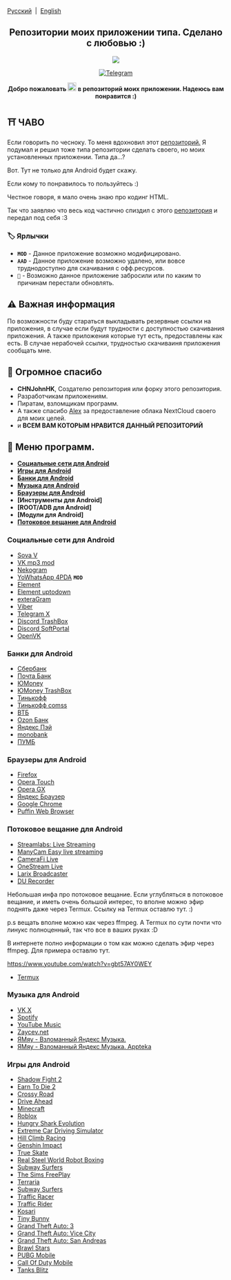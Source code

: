 <div align="left">
<a href="/README.md">Русский</a> &nbsp;|&nbsp;
<a href="/README_EN.md">English</a> 
</div>

<h2 align="center">Репозитории моих приложении типа. Сделано с любовью :)</h2>
<p align="center">
  <img src="https://i.ibb.co/Jvw1R0D/anm8094.jpg">
</p>
<p align="center">
  <a href="https://t.me/colaytbio">
    <img src="https://img.shields.io/badge/dynamic/json?style=for-the-badge&colorA=DAE9FC&colorB=056DE8&label=about me TG&logo=telegram&query=%24.data.totalSubs&url=https%3A%2F%2Fapi.spencerwoo.com%2Fsubstats%2F%3Fsource%3Dtelegram%26queryKey%3Dcolaytbio" alt="Telegram">
  </a>
<p align="center"><b>Добро пожаловать  <img src="https://raw.githubusercontent.com/Tarikul-Islam-Anik/Animated-Fluent-Emojis/master/Emojis/Travel%20and%20places/Glowing%20Star.png" alt="Glowing Star" width="20" height="20"/>  в репозиторий моих приложении. Надеюсь вам понравится :)</b></p>

## ⛩️ ЧАВО
Если говорить по чесноку. То меня вдохновил этот [репозиторий.](https://github.com/CHNJohnHK/Material-You-App-Repository) Я подумал и решил тоже типа репозитории сделать своего, но моих установленных приложении. Типа да...? 

Вот. Тут не только для Android будет скажу.

Если кому то понравилось то пользуйтесь :)

Честное говоря, я мало очень знаю про кодинг HTML. 

Так что заявляю что весь код частично спиздил с этого [репозитория](https://github.com/CHNJohnHK/Material-You-App-Repository) и передал под себя :3

### 🏷️ Ярлычки

- **`MOD`** - Данное приложение возможно модифицировано.
- **`AAD`** - Данное приложение возможно удалено, или вовсе труднодоступно для скачивания с офф.ресурсов.
- **`👻`** - Возможно данное приложение забросили или по каким то причинам перестали обновлять.

## ⚠️ Важная информация
По возможности буду стараться выкладывать резервные ссылки на приложения, в случае если будут трудности с доступностью скачивания приложения. А также приложения которые тут есть, предоставлены как есть.
В случае нерабочей ссылки, трудностью скачиваиня приложения сообщать мне.

## 💖 Огромное спасибо
- **CHNJohnHK**, Создателю репозитория или форку этого репозитория.
- Разработчикам приложениям.
- Пиратам, взломщикам программ.
- А также спасибо [Alex](https://t.me/dw24th) за предоставление облака NextCloud своего для моих целей. 
- и **ВСЕМ ВАМ КОТОРЫМ НРАВИТСЯ ДАННЫЙ РЕПОЗИТОРИЙ**

## 📜 Меню программ.

- **[Социальные сети для Android](#%D1%81%D0%BE%D1%86%D0%B8%D0%B0%D0%BB%D1%8C%D0%BD%D1%8B%D0%B5-%D1%81%D0%B5%D1%82%D0%B8-%D0%B4%D0%BB%D1%8F-android)**
- **[Игры для Android](#%D0%B8%D0%B3%D1%80%D1%8B-%D0%B4%D0%BB%D1%8F-android)**
- **[Банки для Android](#%D0%B1%D0%B0%D0%BD%D0%BA%D0%B8-%D0%B4%D0%BB%D1%8F-android)**
- **[Музыка для Android](#%D0%BC%D1%83%D0%B7%D1%8B%D0%BA%D0%B0-%D0%B4%D0%BB%D1%8F-android)**
- **[Браузеры для Android](#%D0%B1%D1%80%D0%B0%D1%83%D0%B7%D0%B5%D1%80%D1%8B-%D0%B4%D0%BB%D1%8F-android)**
- **[Инструменты для Android]**
- **[ROOT/ADB для Android]**
- **[Модули для Android]**
- **[Потоковое вещание для Android](#%D0%BF%D0%BE%D1%82%D0%BE%D0%BA%D0%BE%D0%B2%D0%BE%D0%B5-%D0%B2%D0%B5%D1%89%D0%B0%D0%BD%D0%B8%D0%B5-%D0%B4%D0%BB%D1%8F-android)**

### Социальные сети для Android
- [Sova V](https://t.me/sovaV)
- [VK mp3 mod](https://github.com/egormetlitsky/vkmp3mod-builds/releases)
- [Nekogram](https://nekogram.app/)
- [YoWhatsApp 4PDA](https://4pda.to/forum/index.php?showtopic=186375&st=36240#entry94009972) **`MOD`**
- [Element](https://element.io/)
- [Element uptodown](https://element.ru.uptodown.com/android)
- [exteraGram](https://exteragram.app/)
- [Viber](https://www.viber.com/)
- [Telegram X](https://trashbox.ru/link/telegram-x-android?ysclid=lvny46r6ca322875406)
- [Discord TrashBox](https://trashbox.ru/link/discord-android?ysclid=lvny7h3b7t500013104)
- [Discord SoftPortal](https://www.softportal.com/software-44153-discord.html?ysclid=lvny8yh3gp614333423)
- [OpenVK](https://f-droid.org/packages/uk.openvk.android.legacy/)

### Банки для Android
- [Сбербанк](https://apps.sber.ru/apps/sberbank-online/)
- [Почта Банк](https://pochta-bank.softonic.ru/android)
- [ЮMoney](https://promo.yoomoney.ru/app)
- [ЮMoney TrashBox](https://trashbox.ru/link/yoomoney-android)
- [Тинькофф](https://www.tinkoff.ru/apps/)
- [Тинькофф comss](https://www.comss.ru/page.php?id=10438)
- [ВТБ](https://www.vtb.ru/personal/online-servisy/vtb-online-android/)
- [Ozon Банк](https://trashbox.ru/topics/168347/ozon-bank-17.15.0)
- [Яндекс Пэй](https://trashbox.ru/link/yandex-pay-android)
- [monobank](https://monobank.ru.uptodown.com/android)
- [ПУМБ](https://pumb-online.softonic.ru/android)

### Браузеры для Android
- [Firefox](https://trashbox.ru/link/firefox-android)
- [Opera Touch](https://www.opera.com/ru/mobile/touch)
- [Opera GX](https://www.opera.com/ru/gx)
- [Яндекс Браузер](https://trashbox.ru/link/yandex-browser-android)
- [Google Chrome](https://trashbox.ru/link/chrome-android)
- [Puffin Web Browser](https://trashbox.ru/link/puffin-web-browser-android)

### Потоковое вещание для Android
- [Streamlabs: Live Streaming](https://apkpure.com/ru/streamlabs-live-streaming/com.streamlabs?ysclid=lvo0jxezxf833010502)
- [ManyCam Easy live streaming](https://apkpure.net/ru/manycam-easy-live-streaming/com.visicommedia.manycam)
- [CameraFi Live](https://trashbox.ru/link/camerafi-live-android?ysclid=lvo0ob3ggp249079297)
- [OneStream Live](https://apkpure.net/ru/onestream-live/com.onestream.live?ysclid=lvo0rkt1c4388334030)
- [Larix Broadcaster](https://apkpure.net/ru/larix-broadcaster/com.wmspanel.larix_broadcaster?ysclid=lvo0uymxhp360051758)
- [DU Recorder](https://www.du-recorder.com/)

Небольшая инфа про потоковое вещание. Если углубляться в потоковое вещание, и иметь очень большой интерес, то вполне можно эфир поднять даже через Termux. Ссылку на Termux оставлю тут. :)

p.s вещать вполне можно как через ffmpeg. А Termux по сути почти что линукс полноценный, так что все в ваших руках :D

В интернете полно информации о том как можно сделать эфир через ffmpeg. Для примера оставлю тут. 

https://www.youtube.com/watch?v=gbt57AY0WEY

- [Termux](https://github.com/termux/termux-app/releases)

### Музыка для Android
- [VK X](https://vkx.app/)
- [Spotify](https://pdalife.to/spotify-music-android-a16025.html)
- [YouTube Music](https://trashbox.ru/link/youtube-music-vanced-android)
- [Zaycev.net](https://apkpure.com/ru/zaycev-net-music-for-everyone/free.zaycev.net)
- [ЯМяу - Взломанный Яндекс Музыка.](https://forum.aprelteam.su/mur/jamjau/?id=6)
- [ЯМяу - Взломанный Яндекс Музыка. Appteka](https://appteka.store/app/9cbr128995)

### Игры для Android
- [Shadow Fight 2](https://androeed.ru/files/shadow-fight2--.html)
- [Earn To Die 2](https://androeed.ru/files/earn-to-die-2.html)
- [Crossy Road](https://androeed.ru/files/crossy-road.html)
- [Drive Ahead](https://androeed.ru/files/drive-ahead.html)
- [Minecraft](https://androeed.ru/files/minecraft-pocket-edition1.html)
- [Roblox](https://androeed.ru/files/minecraft-pocket-edition1.html)
- [Hungry Shark Evolution](https://androeed.ru/files/hungry-shark-evolution.html)
- [Extreme Car Driving Simulator](https://androeed.ru/files/extreme-car-driving-simulator_.html)
- [Hill Climb Racing](https://androeed.ru/files/hill-climb-racing__.html)
- [Genshin Impact](https://androeed.ru/files/genshin-impact.html)
- [True Skate](https://androeed.ru/files/true-skate.html)
- [Real Steel World Robot Boxing](https://androeed.ru/files/real-steel-world-robot-boxing.html)
- [Subway Surfers](https://androeed.ru/files/subway-surfers-1.html)
- [The Sims FreePlay](https://androeed.ru/files/the-sims-freeplay-.html)
- [Terraria](https://androeed.ru/files/the-sims-freeplay-.html)
- [Subway Surfers](https://androeed.ru/files/subway-surfers-1.html)
- [Traffic Racer](https://androeed.ru/files/traffic-racer.html)
- [Traffic Rider](https://androeed.ru/files/traffic-rider.html)
- [Kosari](https://apkpure.com/ru/kosari/com.turovetskiy.kosari)
- [Tiny Bunny](https://pdalife.to/tiny-bunny1-android-a46630.html)
- [Grand Theft Auto: 3](https://pdalife.to/grand-theft-auto-3-android-a396.html)
- [Grand Theft Auto: Vice City](https://pdalife.to/grand-theft-auto-vice-city-android-a2431.html)
- [Grand Theft Auto: San Andreas](https://pdalife.to/grand-theft-auto-sa3-android-a7352.html)
- [Brawl Stars](https://trashbox.ru/link/brawl-stars-android)
- [PUBG Mobile](https://trashbox.ru/link/pubg-mobile-for-android)
- [Call Of Duty Mobile](https://pdalife.to/call-of-duty-mobile-android-a35002.html)
- [Tanks Blitz](https://trashbox.ru/link/tanks-blitz-android)
